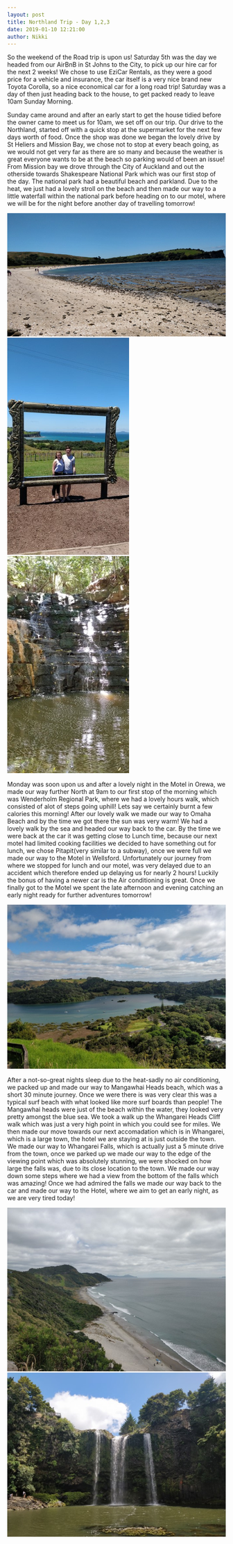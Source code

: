 ```yaml
---
layout: post
title: Northland Trip - Day 1,2,3
date: 2019-01-10 12:21:00
author: Nikki
---
```

So the weekend of the Road trip is upon us! Saturday 5th was the day we headed from our AirBnB in St Johns to the City, to pick up our hire car for the next 2 weeks! We chose to use EziCar Rentals, as they were a good price for a vehicle and insurance, the car itself is a very nice brand new Toyota Corolla, so a nice economical car for a long road trip! Saturday was a day of then just heading back to the house, to get packed ready to leave 10am Sunday Morning.

Sunday came around and after an early start to get the house tidied before the owner came to meet us for 10am, we set off on our trip. Our drive to the Northland, started off with a quick stop at the supermarket for the next few days worth of food. Once the shop was done we began the lovely drive by St Heliers and Mission Bay, we chose not to stop at every beach going, as we would not get very far as there are so many and because the weather is great everyone wants to be at the beach so parking would of been an issue! From Mission bay we drove through the City of Auckland and out the otherside towards Shakespeare National Park which was our first stop of the day. The national park had a beautiful beach and parkland. Due to the heat, we just had a lovely stroll on the beach and then made our way to a little waterfall within the national park before heading on to our motel, where we will be for the night before another day of travelling tomorrow!

![day1-1](/assets/img/northland/day1/1.jpg)
![day1-2](/assets/img/northland/day1/2.jpg)
![day1-3](/assets/img/northland/day1/3.jpg)

Monday was soon upon us and after a lovely night in the Motel in Orewa, we made our way further North at 9am to our first stop of the morning which was Wenderholm Regional Park, where we had a lovely hours walk, which consisted of alot of steps going uphill! Lets say we certainly burnt a few calories this morning! After our lovely walk we made our way to Omaha Beach and by the time we got there the sun was very warm! We had a lovely walk by the sea and headed our way back to the car. By the time we were back at the car it was getting close to Lunch time, because our next motel had limited cooking facilities we decided to have something out for lunch, we chose Pitapit(very similar to a subway), once we were full we made our way to the Motel in Wellsford. Unfortunately our journey from where we stopped for lunch and our motel, was very delayed due to an accident which therefore ended up delaying us for nearly 2 hours! Luckily the bonus of having a newer car is the Air conditioning is great. Once we finally got to the Motel we spent the late afternoon and evening catching an early night ready for further adventures tomorrow!

![day2-1](/assets/img/northland/day2/1.jpg)

After a not-so-great nights sleep due to the heat-sadly no air conditioning, we packed up and made our way to Mangawhai Heads beach, which was a short 30 minute journey. Once we were there is was very clear this was a typical surf beach with what looked like more surf boards than people! The Mangawhai heads were just of the beach within the water, they looked very pretty amongst the blue sea. We took a walk up the Whangarei Heads Cliff walk which was just a very high point in which you could see for miles. We then made our move towards our next accomadation which is in Whangarei, which is a large town, the hotel we are staying at is just outside the town. We made our way to Whangarei Falls, which is actually just a 5 minute drive from the town, once we parked up we made our way to the edge of the viewing point which was absolutely stunning, we were shocked on how large the falls was, due to its close location to the town. We made our way down some steps where we had a view from the bottom of the falls which was amazing! Once we had admired the falls we made our way back to the car and made our way to the Hotel, where we aim to get an early night, as we are very tired today!

![day3-1](/assets/img/northland/day3/1.jpg)
![day3-2](/assets/img/northland/day3/2.jpg)